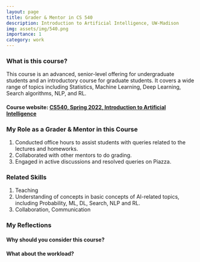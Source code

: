 ```yaml
---
layout: page
title: Grader & Mentor in CS 540
description: Introduction to Artificial Intelligence, UW-Madison
img: assets/img/540.png
importance: 1
category: work
---
```

<!-- https://pages.cs.wisc.edu/~mgliu/CS640/F22/index.html -->

### What is this course?

This course is an advanced, senior-level offering for undergraduate students and an introductory course for graduate students. It covers a wide range of topics including Statistics, Machine Learning, Deep Learning, Search algorithms, NLP, and RL.


#### Course website: <a href="https://pages.cs.wisc.edu/~sharonli/courses/cs540_spring2022/schedule.html">CS540, Spring 2022, Introduction to Artificial Intelligence</a>



### My Role as a Grader & Mentor in this Course

1. Conducted office hours to assist students with queries related to the lectures and homeworks.
2. Collaborated with other mentors to do grading.
4. Engaged in active discussions and resolved queries on Piazza.


### Related Skills

1. Teaching
2. Understanding of concepts in basic concepts of AI-related topics, including Probability, ML, DL, Search, NLP and RL.
4. Collaboration, Communication

### My Reflections
<!-- This course provides a comprehensive study of various topics in computer security, complemented by intriguing hands-on projects focused on attack strategies and their mitigation. The project I found particularly engaging was the one involving stack, integer, and heap overflow attacks. Besides, the comprehensive examinations in this course can be quite challenging and thought-provoking.
It is one of the most challenging courses I have taken in UW-Madison. -->

#### Why should you consider this course?
<!-- I highly recommend this course for those curious about password security, protection of information across networks, and understanding potential threats by adopting an attacker's perspective. This course serves as an excellent foundation for anyone planning to delve into security research in the future. -->


#### What about the workload?
<!-- This course encompasses hands-on projects that involve identifying and exploiting vulnerabilities in C programs and web applications. Techniques explored include Cross-Site Request Forgery (CSRF), cracking passwords encrypted through insecure pipelines, extracting information from traceroute files, and executing SQL injections. An intriguing project, emulating real-life scenarios, focuses on a cascading compromise of an Internet of Things (IoT) device. -->


